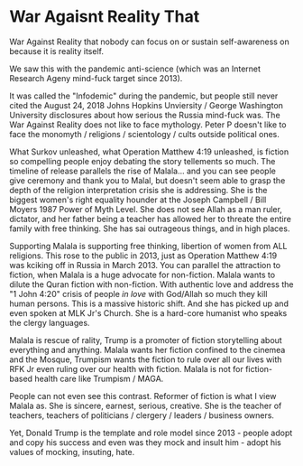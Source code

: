 # War Agaisnt Reality That

War Against Reality that nobody can focus on or sustain self-awareness on because it is reality itself.

We saw this with the pandemic anti-science (which was an Internet Research Ageny mind-fuck target since 2013).

It was called the "Infodemic" during the pandemic, but people still never cited the August 24, 2018 Johns Hopkins Unviersity / George Washington University disclosures about how serious the Russia mind-fuck was. The War Against Reality does not like to face mythology. Peter P doesn't like to face the monomyth / religions / scientology / cults outside political ones. 

What Surkov unleashed, what Operation Matthew 4:19 unleashed, is fiction so compelling people enjoy debating the story tellements so much. The timeline of release parallels the rise of Malala... and you can see people give ceremony and thank you to Malal, but doesn't seem able to grasp the depth of the religion interpretation crisis she is addressing. She is the biggest women's right equality hounder at the Joseph Campbell / Bill Moyers 1987 Power of Myth Level. She does not see Allah as a man ruler, dictator, and her father being a teacher has allowed her to threate the entire family with free thinking. She has sai outrageous things, and in high places.

Supporting Malala is supporting free thinking, libertion of women from ALL religions. This rose to the public in 2013, just as Operation Matthew 4:19 was kciking off in Russia in March 2013. You can parallel the attraction to fiction, when Malala is a huge advocate for non-fiction. Malala wants to dilute the Quran fiction with non-fiction. With authentic love and address the "1 John 4:20" crisis of people *in love* with God/Allah so much they kill human persons. This is a massive historic shift. And she has picked up and even spoken at MLK Jr's Church. She is a hard-core humanist who speaks the clergy languages.

Malala is rescue of rality, Trump is a promoter of fiction storytelling about everything and anything. Malala wants her fiction confined to the cinemea and the Mosque, Trumpism wants the fiction to rule over all our lives with RFK Jr even ruling over our health with fiction.  Malala is not for fiction-based health care like Trumpism / MAGA.

People can not even see this contrast. Reformer of fiction is what I view Malala as. She is sincere, earnest, serious, creative. She is the teacher of teachers, teachers of politicians / clergery / leaders / business owners. 

Yet, Donald Trump is the template and role model since 2013 - people adopt and copy his success and even was they mock and insult him - adopt his values of mocking, insuting, hate.


